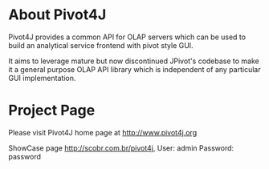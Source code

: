 About Pivot4J
=======

Pivot4J provides a common API for OLAP servers which can be used to build an analytical service frontend with pivot style GUI.

It aims to leverage mature but now discontinued JPivot's codebase to make it a general purpose OLAP API library which 
is independent of any particular GUI implementation.

Project Page
=======

Please visit Pivot4J home page at http://www.pivot4j.org

ShowCase page http://scobr.com.br/pivot4j, User: admin Password: password
